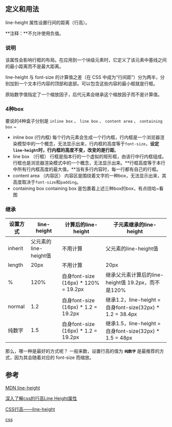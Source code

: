 ## 定义和用法

line-height 属性设置行间的距离（行高）。

**注释：**不允许使用负值。

### 说明

该属性会影响行框的布局。在应用到一个块级元素时，它定义了该元素中基线之间的最小距离而不是最大距离。

line-height 与 font-size 的计算值之差（在 CSS 中成为“行间距”）分为两半，分别加到一个文本行内容的顶部和底部。可以包含这些内容的最小框就是行框。

原始数字值指定了一个缩放因子，后代元素会继承这个缩放因子而不是计算值。

### 4种box

要说的4种盒子分别是 `inline box` 、 `line box` 、 `content area` 、 `containing box` ~

* inline box (行内框) 每个行内元素会生成一个行内框，行内框是一个浏览器渲染模型中的一个概念，无法显示出来，行内框的高度等于`font-size`，**设定`line-height`时，行内框的高度不变，改变的是行距**。
* line box （行框） 行框是指本行的一个虚拟的矩形框，由该行中行内框组成。行框也是浏览器渲染模式中的一个概念，无法显示出来。**行框高度等于本行中所有行内框高度的最大值。**当有多行内容时，每一行都有自己的行框。
* content area （内容区） 内容区是围绕着文字的一种box，无法显示出来，其高度取决于`font-size`和`padding`。
* containing box containing box 是包裹着上述三种box的box，有点绕哈~看图

### 继承

| 设置方式 | line-height           | 计算后的line-height                  | 子元素继承的line-height                                   |
| -------- | --------------------- | ------------------------------------ | --------------------------------------------------------- |
| inherit  | 父元素的line-height值 | 不用计算                             | 父元素的line-height值                                     |
| length   | 20px                  | 不用计算                             | 20px                                                      |
| %        | 120%                  | 自身font-size (16px) * 120% = 19.2px | 继承父元素计算后的line-height值 19.2px，而不是120%        |
| normal   | 1.2                   | 自身font-size (16px) * 1.2 = 19.2px  | 继承1.2，line-height = 自身font-size(32px) * 1.2 = 38.4px |
| 纯数字   | 1.5                   | 自身font-size (16px) * 1.2 = 19.2px  | 继承1.5，line-height = 自身font-size(32px) * 1.5 = 48px   |

那么，哪一种是最好的方式呢？ 一般来数，设置行高的值为 **`纯数字`** 是最推荐的方式，因为其会随着对应的 font-size 而缩放。

## 参考

[MDN line-height](https://developer.mozilla.org/zh-CN/docs/Web/CSS/line-height)

[深入了解css的行高Line Height属性](http://www.cnblogs.com/fengzheng126/archive/2012/05/18/2507632.html)

[CSS行高——line-height](http://www.cnblogs.com/dolphinX/p/3236686.html)

[css](https://segmentfault.com/t/css)
